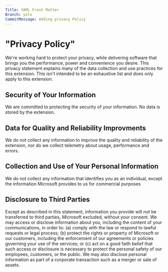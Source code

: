 ```yaml
---
Title: YAML Front Matter
Branch: yolo
CommitMessage: Adding privacy Policy
---
```

# "Privacy Policy" 
We're working hard to protect your privacy, while delivering software that brings you the performance, power and convenience you desire. This privacy statement explains many of the data collection and use practices for this extension. This isn't intended to be an exhaustive list and does only apply to this extension.
## Security of Your Information
We are committed to protecting the security of your information. No data is stored by the extension.
## Data for Quality and Reliability Improvments
We do not collect any information to improve the quality and reliability of the extension, nor do we collect telemetry about usage, performance and errors.
## Collection and Use of Your Personal Information
We do not collect any information that identifies you as an individual, except the information Microsoft provides to us for commercial purposes
## Disclosure to Third Parties
Except as described in this statement, information you provide will not be transferred to third parties, Microsoft excluded, without your consent. We may access or disclose information about you, including the content of your communications, in order to: (a) comply with the law or respond to lawful requests or legal process; (b) protect the rights or property of Microsoft or our customers, including the enforcement of our agreements or policies governing your use of the services; or (c) act on a good faith belief that such access or disclosure is necessary to protect the personal safety of our employees, customers, or the public. We may also disclose personal information as part of a corporate transaction such as a merger or sale of assets.